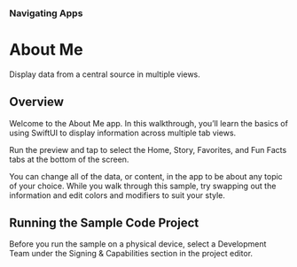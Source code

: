 ### Navigating Apps
# About Me
Display data from a central source in multiple views.

## Overview

Welcome to the About Me app. In this walkthrough, you’ll learn the basics of using SwiftUI to display information across multiple tab views.

Run the preview and tap to select the Home, Story, Favorites, and Fun Facts tabs at the bottom of the screen.

You can change all of the data, or content, in the app to be about any topic of your choice. While you walk through this sample, try swapping out the information and edit colors and modifiers to suit your style.

## Running the Sample Code Project

Before you run the sample on a physical device, select a Development Team under the Signing & Capabilities section in the project editor.
